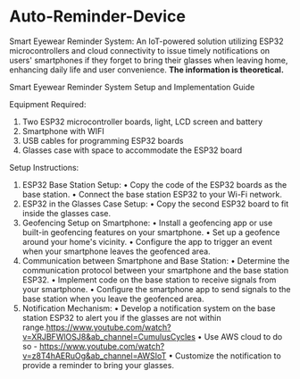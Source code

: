 # Auto-Reminder-Device
Smart Eyewear Reminder System: An IoT-powered solution utilizing ESP32 microcontrollers and cloud connectivity to issue timely notifications on users' smartphones if they forget to bring their glasses when leaving home, enhancing daily life and user convenience. **The information is theoretical.**


Smart Eyewear Reminder System Setup and Implementation Guide

Equipment Required:
1.	Two ESP32 microcontroller boards, light, LCD screen and battery
2.	Smartphone with WIFI 
3.	USB cables for programming ESP32 boards
4.	Glasses case with space to accommodate the ESP32 board
   
   
Setup Instructions:
1.	ESP32 Base Station Setup:
•	Copy the code of the ESP32 boards as the base station. 
•	Connect the base station ESP32 to your Wi-Fi network.
2.	ESP32 in the Glasses Case Setup:
•	Copy the second ESP32 board to fit inside the glasses case.
3.	Geofencing Setup on Smartphone:
•	Install a geofencing app or use built-in geofencing features on your smartphone.
•	Set up a geofence around your home's vicinity.
•	Configure the app to trigger an event when your smartphone leaves the geofenced area.
4.	Communication between Smartphone and Base Station:
•	Determine the communication protocol between your smartphone and the base station ESP32.
•	Implement code on the base station to receive signals from your smartphone.
•	Configure the smartphone app to send signals to the base station when you leave the geofenced area.
5.	Notification Mechanism:
•	Develop a notification system on the base station ESP32 to alert you if the glasses are not within range.https://www.youtube.com/watch?v=XRJBFWlOSJ8&ab_channel=CumulusCycles
•	Use AWS cloud to do so - https://www.youtube.com/watch?v=z8T4hAERuOg&ab_channel=AWSIoT
•	Customize the notification to provide a reminder to bring your glasses.



